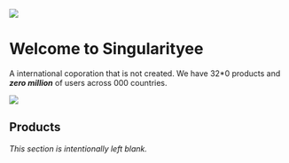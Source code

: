 ![](https://cdn.discordapp.com/attachments/1028624811909464114/1066351722408181760/image.png)

# Welcome to Singularityee

A international coporation that is not created. We have 32*0 products and ***zero million*** of users across 000 countries.

![](https://cdn.discordapp.com/attachments/1028624811909464114/1066356368262574150/image.png)

## Products

*This section is intentionally left blank.*
